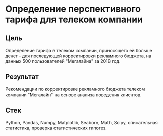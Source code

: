 # Определение перспективного тарифа для телеком компании
## Цель
Определение тарифа в телеком компании, приносящего ей больше денег - для последующей корректировки рекламного бюджета, на данных 500 пользователей "Мегалайна" за 2018 год.
## Результат
Рекомендации по корректировке рекламного бюджета телеком компании "Мегалайн" на основе анализа поведения клиентов.
## Стек
Python, Pandas, Numpy, Matplotlib, Seaborn, Math, Scipy, описательная статистика, проверка статистических гипотез.
